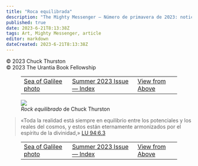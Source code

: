 ```yaml
---
title: "Roca equilibrada"
description: "The Mighty Messenger — Número de primavera de 2023: noticias y opiniones para los lectores de El Libro de Urantia"
published: true
date: 2023-6-21T8:13:38Z
tags: Art, Mighty Messenger, article
editor: markdown
dateCreated: 2023-6-21T8:13:38Z
---
```


<p class="v-card v-sheet theme--light grey lighten-3 px-2">© 2023 Chuck Thurston<br>© 2023 The Urantia Book Fellowship</p>
<figure class="table chapter-navigator">
  <table>
    <tbody>
      <tr>
        <td>
        <a href="/es/article/Chuck_Thurston/Sea_of_Galilee_photo">
          <span class="mdi mdi-arrow-left-drop-circle"></span><span class="pl-2">Sea of Galilee photo</span>
        </a>
        </td>
        <td>
        <a href="/es/index/articles_mighty_messenger#summer-2023-issue">
          <span class="mdi mdi-book-open-variant"></span><span class="pl-2">Summer 2023 Issue — Index</span>
        </a>
        </td>
        <td>
        <a href="/es/article/Chuck_Thurston/View_from_Above">
          <span class="pr-2">View from Above</span><span class="mdi mdi-arrow-right-drop-circle"></span>
        </a>
        </td>
      </tr>
    </tbody>
  </table>
</figure>


<figure id="Figure_1" class="image urantiapedia">
<img src="/image/article/The_Mighty_Messenger/2023_Spring/025.jpg">
<figcaption><em>Rock equilibrado</em> de Chuck Thurston</figcaption>
</figure>


> «Toda la realidad está siempre en equilibrio entre los potenciales y los reales del cosmos, y estos están eternamente armonizados por el espíritu de la divinidad,» [LU 94:6.3](/es/The_Urantia_Book/94#p6_3)

<figure class="table chapter-navigator">
  <table>
    <tbody>
      <tr>
        <td>
        <a href="/es/article/Chuck_Thurston/Sea_of_Galilee_photo">
          <span class="mdi mdi-arrow-left-drop-circle"></span><span class="pl-2">Sea of Galilee photo</span>
        </a>
        </td>
        <td>
        <a href="/es/index/articles_mighty_messenger#summer-2023-issue">
          <span class="mdi mdi-book-open-variant"></span><span class="pl-2">Summer 2023 Issue — Index</span>
        </a>
        </td>
        <td>
        <a href="/es/article/Chuck_Thurston/View_from_Above">
          <span class="pr-2">View from Above</span><span class="mdi mdi-arrow-right-drop-circle"></span>
        </a>
        </td>
      </tr>
    </tbody>
  </table>
</figure>
